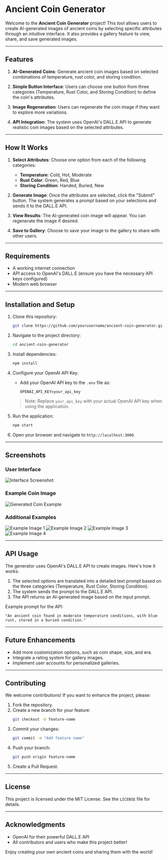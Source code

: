 # Ancient Coin Generator

Welcome to the **Ancient Coin Generator** project! This tool allows users to create AI-generated images of ancient coins by selecting specific attributes through an intuitive interface. It also provides a gallery feature to view, share, and save generated images.

---

## Features

1. **AI-Generated Coins**: Generate ancient coin images based on selected combinations of temperature, rust color, and storing condition.

2. **Simple Button Interface**: Users can choose one button from three categories (Temperature, Rust Color, and Storing Condition) to define the coin's attributes.

3. **Image Regeneration**: Users can regenerate the coin image if they want to explore more variations.

4. **API Integration**: The system uses OpenAI's DALL.E API to generate realistic coin images based on the selected attributes.

---

## How It Works

1. **Select Attributes**: Choose one option from each of the following categories:
   - **Temperature**: Cold, Hot, Moderate
   - **Rust Color**: Green, Red, Blue
   - **Storing Condition**: Handed, Buried, New

2. **Generate Image**: Once the attributes are selected, click the "Submit" button. The system generates a prompt based on your selections and sends it to the DALL.E API.

3. **View Results**: The AI-generated coin image will appear. You can regenerate the image if desired.

4. **Save to Gallery**: Choose to save your image to the gallery to share with other users.

---

## Requirements

- A working internet connection
- API access to OpenAI's DALL.E (ensure you have the necessary API keys configured)
- Modern web browser

---

## Installation and Setup

1. Clone this repository:
   ```bash
   git clone https://github.com/yourusername/ancient-coin-generator.git
   ```

2. Navigate to the project directory:
   ```bash
   cd ancient-coin-generator
   ```

3. Install dependencies:
   ```bash
   npm install
   ```

4. Configure your OpenAI API Key:
   - Add your OpenAI API key to the `.env` file as:
     ```
     OPENAI_API_KEY=your_api_key
     ```

   > Note: Replace `your_api_key` with your actual OpenAI API key when using the application.

5. Run the application:
   ```bash
   npm start
   ```

6. Open your browser and navigate to `http://localhost:3000`.

---

## Screenshots

### User Interface
![Interface Screenshot](images/Screenshot_2024-12-28_231609.png)

### Example Coin Image
![Generated Coin Example](images/Screenshot_2024-12-28_231648.png)

### Additional Examples
![Example Image 1](images/Screenshot_2024-12-28_231904.png)
![Example Image 2](images/Screenshot_2024-12-28_231933.png)
![Example Image 3](images/Screenshot_2024-12-28_232217.png)
![Example Image 4](images/Screenshot_2024-12-28_232241.png)

---

## API Usage

The generator uses OpenAI's DALL.E API to create images. Here's how it works:

1. The selected options are translated into a detailed text prompt based on the three categories (Temperature, Rust Color, Storing Condition).
2. The system sends the prompt to the DALL.E API.
3. The API returns an AI-generated image based on the input prompt.

Example prompt for the API:
```
"An ancient coin found in moderate temperature conditions, with blue rust, stored in a buried condition."
```

---

## Future Enhancements

- Add more customization options, such as coin shape, size, and era.
- Integrate a rating system for gallery images.
- Implement user accounts for personalized galleries.

---

## Contributing

We welcome contributions! If you want to enhance the project, please:

1. Fork the repository.
2. Create a new branch for your feature:
   ```bash
   git checkout -b feature-name
   ```
3. Commit your changes:
   ```bash
   git commit -m "Add feature name"
   ```
4. Push your branch:
   ```bash
   git push origin feature-name
   ```
5. Create a Pull Request.

---

## License

This project is licensed under the MIT License. See the `LICENSE` file for details.

---

## Acknowledgments

- OpenAI for their powerful DALL.E API
- All contributors and users who make this project better!

Enjoy creating your own ancient coins and sharing them with the world!


